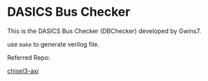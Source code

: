 DASICS Bus Checker
=======================
This is the DASICS Bus Checker (DBChecker) developed by Gwins7.

use `make` to generate verilog file.

Referred Repo:

[chisel3-axi](https://github.com/nhynes/chisel3-axi)

